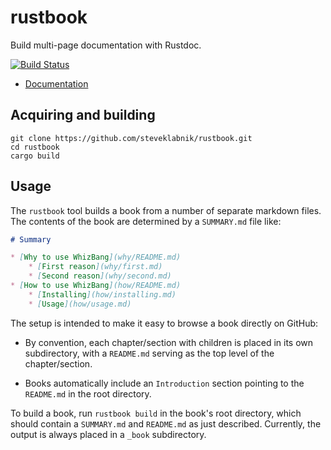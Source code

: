 # rustbook

Build multi-page documentation with Rustdoc.

[![Build Status](https://travis-ci.org/steveklabnik/rustbook.svg?branch=master)](https://travis-ci.org/steveklabnik/rustbook)

- [Documentation](http://steveklabnik.github.io/rustbook/rustbook/)

## Acquiring and building

```
git clone https://github.com/steveklabnik/rustbook.git
cd rustbook
cargo build
```

## Usage

The `rustbook` tool builds a book from a number of separate markdown files. The
contents of the book are determined by a `SUMMARY.md` file like:

```markdown
# Summary

* [Why to use WhizBang](why/README.md)
    * [First reason](why/first.md)
    * [Second reason](why/second.md)
* [How to use WhizBang](how/README.md)
    * [Installing](how/installing.md)
    * [Usage](how/usage.md)
```

The setup is intended to make it easy to browse a book directly on GitHub:

* By convention, each chapter/section with children is placed in its
own subdirectory, with a `README.md` serving as the top level of the
chapter/section.

* Books automatically include an `Introduction` section pointing to the
`README.md` in the root directory.

To build a book, run `rustbook build` in the book's root directory,
which should contain a `SUMMARY.md` and `README.md` as just described.
Currently, the output is always placed in a `_book` subdirectory.
